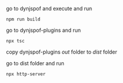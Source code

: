 go to dynjspof and execute and run

``` npm run build ```

go to dynjspof-plugins and run

``` npx tsc ```

copy dynjspof-plugins *out* folder to *dist* folder

go to dist folder and run

``` npx http-server ```